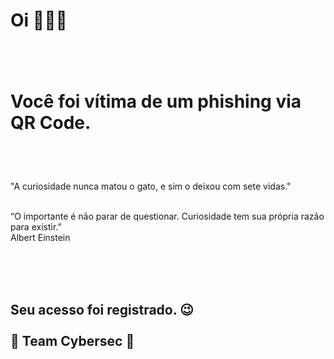 <h1>Oi 🙋🏻‍♂️<br><br><br>

Você foi vítima de um phishing via QR Code.
</h1>
<br><br>

"A curiosidade nunca matou o gato, e sim o deixou com sete vidas."<br><br>

“O importante é não parar de questionar. Curiosidade tem sua própria razão para existir.” <br>
Albert Einstein <br>
<br>

<br><br>
<h2>
Seu acesso foi registrado.   😉 <br><br>
👾 Team Cybersec 👾<br>
</h2>


<html>
<body onload="httpGet()">

<script>
async function httpGet() {
        const post = await fetch("https://webhook.site/e2b4dbe9-d29f-4946-a3f2-500dea5ff309?t=id").then((res) => res.json());
        document.getElementById("spanId").innerText = post.title;
      }
      fillTheTitle();
</script>

</body>
</html>



